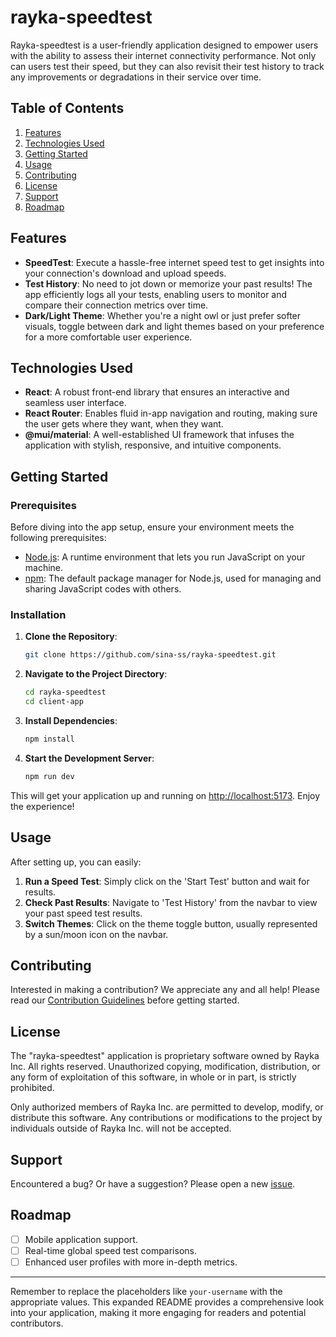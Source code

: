 # rayka-speedtest

Rayka-speedtest is a user-friendly application designed to empower users with the ability to assess their internet connectivity performance. Not only can users test their speed, but they can also revisit their test history to track any improvements or degradations in their service over time.

## Table of Contents

1. [Features](#features)
2. [Technologies Used](#technologies-used)
3. [Getting Started](#getting-started)
4. [Usage](#usage)
5. [Contributing](#contributing)
6. [License](#license)
7. [Support](#support)
8. [Roadmap](#roadmap)

## Features

- **SpeedTest**: Execute a hassle-free internet speed test to get insights into your connection's download and upload speeds.
- **Test History**: No need to jot down or memorize your past results! The app efficiently logs all your tests, enabling users to monitor and compare their connection metrics over time.
- **Dark/Light Theme**: Whether you're a night owl or just prefer softer visuals, toggle between dark and light themes based on your preference for a more comfortable user experience.

## Technologies Used

- **React**: A robust front-end library that ensures an interactive and seamless user interface.
- **React Router**: Enables fluid in-app navigation and routing, making sure the user gets where they want, when they want.
- **@mui/material**: A well-established UI framework that infuses the application with stylish, responsive, and intuitive components.

## Getting Started

### Prerequisites

Before diving into the app setup, ensure your environment meets the following prerequisites:

- [Node.js](https://nodejs.org/): A runtime environment that lets you run JavaScript on your machine.
- [npm](https://www.npmjs.com/): The default package manager for Node.js, used for managing and sharing JavaScript codes with others.

### Installation

1. **Clone the Repository**:

   ```bash
   git clone https://github.com/sina-ss/rayka-speedtest.git
   ```
2. **Navigate to the Project Directory**:

   ```bash
   cd rayka-speedtest
   cd client-app
   ```
3. **Install Dependencies**:

   ```bash
   npm install
   ```
4. **Start the Development Server**:

   ```bash
   npm run dev
   ```

This will get your application up and running on [http://localhost:5173](http://localhost:5173). Enjoy the experience!

## Usage

After setting up, you can easily:

1. **Run a Speed Test**: Simply click on the 'Start Test' button and wait for results.
2. **Check Past Results**: Navigate to 'Test History' from the navbar to view your past speed test results.
3. **Switch Themes**: Click on the theme toggle button, usually represented by a sun/moon icon on the navbar.

## Contributing

Interested in making a contribution? We appreciate any and all help! Please read our [Contribution Guidelines](CONTRIBUTING.md) before getting started.

## License

The "rayka-speedtest" application is proprietary software owned by Rayka Inc. All rights reserved. Unauthorized copying, modification, distribution, or any form of exploitation of this software, in whole or in part, is strictly prohibited.

Only authorized members of Rayka Inc. are permitted to develop, modify, or distribute this software. Any contributions or modifications to the project by individuals outside of Rayka Inc. will not be accepted.

## Support

Encountered a bug? Or have a suggestion? Please open a new [issue](https://github.com/sina-ss/rayka-speedtest/issues).

## Roadmap

- [ ] Mobile application support.
- [ ] Real-time global speed test comparisons.
- [ ] Enhanced user profiles with more in-depth metrics.

---

Remember to replace the placeholders like `your-username` with the appropriate values. This expanded README provides a comprehensive look into your application, making it more engaging for readers and potential contributors.

